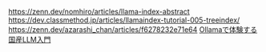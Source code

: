 https://zenn.dev/nomhiro/articles/llama-index-abstract
https://dev.classmethod.jp/articles/llamaindex-tutorial-005-treeindex/
https://zenn.dev/azarashi_chan/articles/f6278232e71e64
[Ollamaで体験する国産LLM入門](https://zenn.dev/hellorusk/books/e56548029b391f)
[](https://huggingface.co/elyza/Llama-3-ELYZA-JP-8B-GGUF?local-app=ollama)